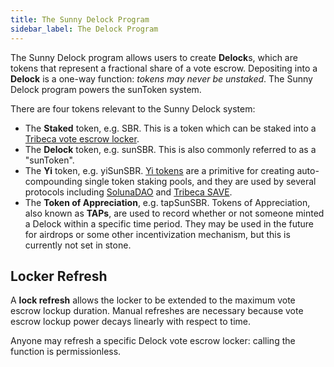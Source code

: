 ```yaml
---
title: The Sunny Delock Program
sidebar_label: The Delock Program
---
```


The Sunny Delock program allows users to create **Delock**s, which are tokens that represent a fractional share of a vote escrow. Depositing into a **Delock** is a one-way function: _tokens may never be unstaked_. The Sunny Delock program powers the sunToken system.

There are four tokens relevant to the Sunny Delock system:

- The **Staked** token, e.g. SBR. This is a token which can be staked into a [Tribeca vote escrow locker](https://docs.tribeca.so/electorate/voting-escrow#voting-escrow-tokens).
- The **Delock** token, e.g. sunSBR. This is also commonly referred to as a "sunToken".
- The **Yi** token, e.g. yiSunSBR. [Yi tokens](https://github.com/CrateProtocol/yi) are a primitive for creating auto-compounding single token staking pools, and they are used by several protocols including [SolunaDAO](https://soluna.money) and [Tribeca SAVE](https://github.com/TribecaHQ/save).
- The **Token of Appreciation**, e.g. tapSunSBR. Tokens of Appreciation, also known as **TAPs**, are used to record whether or not someone minted a Delock within a specific time period. They may be used in the future for airdrops or some other incentivization mechanism, but this is currently not set in stone.

## Locker Refresh

A **lock refresh** allows the locker to be extended to the maximum vote escrow lockup duration. Manual refreshes are necessary because vote escrow lockup power decays linearly with respect to time.

Anyone may refresh a specific Delock vote escrow locker: calling the function is permissionless.
